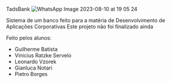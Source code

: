 TadsBank
![WhatsApp Image 2023-08-10 at 19 05 24](https://github.com/gianluca-magnabosco/bantads/assets/101355723/550add86-4eb7-4da6-80aa-0c61816ef6ac)


Sistema de um banco feito para a matéria de Desenvolvimento de Aplicações Corporativas
Este projeto não foi finalizado ainda

Feito pelos alunos:

- Guilherme Batista
- Vinicius Ratzke Servelo
- Leonardo Vzorek
- Gianluca Notari
- Pietro Borges
